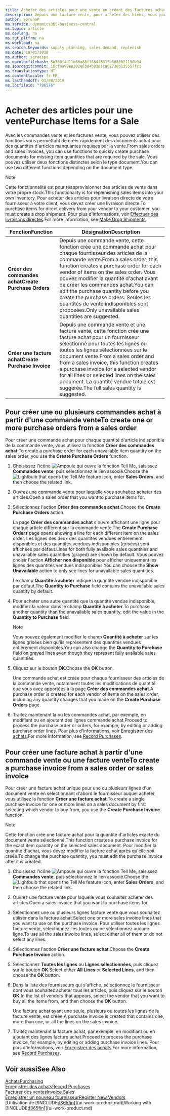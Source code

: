 ```yaml
---
title: Acheter des articles pour une vente en créant des factures achat | Microsoft Docs
description: Depuis une facture vente, pour acheter des biens, vous pouvez créer une facture achat pour un fournisseur.
author: SorenGP
ms.service: dynamics365-business-central
ms.topic: article
ms.devlang: na
ms.tgt_pltfrm: na
ms.workload: na
ms.search.keywords: supply planning, sales demand, replenish
ms.date: 10/01/2018
ms.author: sgroespe
ms.openlocfilehash: 5b766f4d11b66a88f1884f8315b5856021190b34
ms.sourcegitcommit: 1bcfaa99ea302e6b84b8361ca02730b135557fc1
ms.translationtype: HT
ms.contentlocale: fr-FR
ms.lasthandoff: 03/08/2019
ms.locfileid: "796576"
---
```

# <a name="purchase-items-for-a-sale"></a><span data-ttu-id="26be3-103">Acheter des articles pour une vente</span><span class="sxs-lookup"><span data-stu-id="26be3-103">Purchase Items for a Sale</span></span>
<span data-ttu-id="26be3-104">Avec les commandes vente et les factures vente, vous pouvez utiliser des fonctions vous permettant de créer rapidement des documents achat pour des quantités d'articles manquantes requises par la vente.</span><span class="sxs-lookup"><span data-stu-id="26be3-104">From sales orders and sales invoices, you can use functions to quickly create purchase documents for missing item quantities that are required by the sale.</span></span> <span data-ttu-id="26be3-105">Vous pouvez utiliser deux fonctions distinctes selon le type document.</span><span class="sxs-lookup"><span data-stu-id="26be3-105">You can use two different functions depending on the document type.</span></span>

> [!Note]
> <span data-ttu-id="26be3-106">Cette fonctionnalité est pour réapprovisionner des articles de vente dans votre propre stock.</span><span class="sxs-lookup"><span data-stu-id="26be3-106">This functionality is for replenishing sales items into your own inventory.</span></span> <span data-ttu-id="26be3-107">Pour acheter des articles pour livraison directe de votre fournisseur à votre client, vous devez créer une livraison directe.</span><span class="sxs-lookup"><span data-stu-id="26be3-107">To purchase items for direct delivery from your vendor to your customer, you must create a drop shipment.</span></span> <span data-ttu-id="26be3-108">Pour plus d'informations, voir [Effectuer des livraisons directes](sales-how-drop-shipment.md).</span><span class="sxs-lookup"><span data-stu-id="26be3-108">For more information, see [Make Drop Shipments](sales-how-drop-shipment.md).</span></span>   

|<span data-ttu-id="26be3-109">Fonction</span><span class="sxs-lookup"><span data-stu-id="26be3-109">Function</span></span>|<span data-ttu-id="26be3-110">Désignation</span><span class="sxs-lookup"><span data-stu-id="26be3-110">Description</span></span>|
|--------|-----------|
|<span data-ttu-id="26be3-111">**Créer des commandes achat**</span><span class="sxs-lookup"><span data-stu-id="26be3-111">**Create Purchase Orders**</span></span>|<span data-ttu-id="26be3-112">Depuis une commande vente, cette fonction crée une commande achat pour chaque fournisseur des articles de la commande vente.</span><span class="sxs-lookup"><span data-stu-id="26be3-112">From a sales order, this function creates a purchase order for each vendor of items on the sales order.</span></span> <span data-ttu-id="26be3-113">Vous pouvez modifier la quantité d'achat avant de créer les commandes achat.</span><span class="sxs-lookup"><span data-stu-id="26be3-113">You can edit the purchase quantity before you create the purchase orders.</span></span> <span data-ttu-id="26be3-114">Seules les quantités de vente indisponibles sont proposées.</span><span class="sxs-lookup"><span data-stu-id="26be3-114">Only unavailable sales quantities are suggested.</span></span>
|<span data-ttu-id="26be3-115">**Créer une facture achat**</span><span class="sxs-lookup"><span data-stu-id="26be3-115">**Create Purchase Invoice**</span></span>|<span data-ttu-id="26be3-116">Depuis une commande vente et une facture vente, cette fonction crée une facture achat pour un fournisseur sélectionné pour toutes les lignes ou toutes les lignes sélectionnées sur le document vente.</span><span class="sxs-lookup"><span data-stu-id="26be3-116">From a sales order and from a sales invoice, this function creates a purchase invoice for a selected vendor for all lines or selected lines on the sales document.</span></span> <span data-ttu-id="26be3-117">La quantité vendue totale est suggérée.</span><span class="sxs-lookup"><span data-stu-id="26be3-117">The full sales quantity is suggested.</span></span>|

## <a name="to-create-one-or-more-purchase-orders-from-a-sales-order"></a><span data-ttu-id="26be3-118">Pour créer une ou plusieurs commandes achat à partir d'une commande vente</span><span class="sxs-lookup"><span data-stu-id="26be3-118">To create one or more purchase orders from a sales order</span></span>
<span data-ttu-id="26be3-119">Pour créer une commande achat pour chaque quantité d'article indisponible de la commande vente, vous utilisez la fonction **Créer des commandes achat**.</span><span class="sxs-lookup"><span data-stu-id="26be3-119">To create a purchase order for each unavailable item quantity on the sales order, you use the **Create Purchase Orders** function.</span></span>

1. <span data-ttu-id="26be3-120">Choisissez l'icône ![Ampoule qui ouvre la fonction Tell Me](media/ui-search/search_small.png "Dites-moi ce que vous voulez faire"), saisissez **Commandes vente**, puis sélectionnez le lien associé.</span><span class="sxs-lookup"><span data-stu-id="26be3-120">Choose the ![Lightbulb that opens the Tell Me feature](media/ui-search/search_small.png "Tell me what you want to do") icon, enter **Sales Orders**, and then choose the related link.</span></span>
2. <span data-ttu-id="26be3-121">Ouvrez une commande vente pour laquelle vous souhaitez acheter des articles.</span><span class="sxs-lookup"><span data-stu-id="26be3-121">Open a sales order that you want to purchase items for.</span></span>
3. <span data-ttu-id="26be3-122">Sélectionnez l'action **Créer des commandes achat**.</span><span class="sxs-lookup"><span data-stu-id="26be3-122">Choose the **Create Purchase Orders** action.</span></span>

    <span data-ttu-id="26be3-123">La page **Créer des commandes achat** s'ouvre affichant une ligne pour chaque article différent sur la commande vente.</span><span class="sxs-lookup"><span data-stu-id="26be3-123">The **Create Purchase Orders** page opens showing a line for each different item on the sales order.</span></span> <span data-ttu-id="26be3-124">Les lignes des deux des quantités vendues entièrement disponibles et des quantités vendues indisponibles (grisées) sont affichées par défaut.</span><span class="sxs-lookup"><span data-stu-id="26be3-124">Lines for both fully available sales quantities and unavailable sales quantities (grayed) are shown by default.</span></span> <span data-ttu-id="26be3-125">Vous pouvez choisir l'action **Afficher non disponible** pour afficher uniquement les lignes des quantités vendues indisponibles.</span><span class="sxs-lookup"><span data-stu-id="26be3-125">You can choose the **Show Unavailable** action to only see lines for unavailable sales quantities.</span></span>

    <span data-ttu-id="26be3-126">Le champ **Quantité à acheter** indique la quantité vendue indisponible par défaut.</span><span class="sxs-lookup"><span data-stu-id="26be3-126">The **Quantity to Purchase** field contains the unavailable sales quantity by default.</span></span>
4. <span data-ttu-id="26be3-127">Pour acheter une autre quantité que la quantité vendue indisponible, modifiez la valeur dans le champ **Quantité à acheter**.</span><span class="sxs-lookup"><span data-stu-id="26be3-127">To purchase another quantity than the unavailable sales quantity, edit the value in the **Quantity to Purchase** field.</span></span>

    > [!NOTE]  
    >   <span data-ttu-id="26be3-128">Vous pouvez également modifier le champ **Quantité à acheter** sur les lignes grisées bien qu'ils représentent des quantités vendues entièrement disponibles.</span><span class="sxs-lookup"><span data-stu-id="26be3-128">You can also change the **Quantity to Purchase** field on grayed lines even though they represent fully available sales quantities.</span></span>
5. <span data-ttu-id="26be3-129">Cliquez sur le bouton **OK**.</span><span class="sxs-lookup"><span data-stu-id="26be3-129">Choose the **OK** button.</span></span>

    <span data-ttu-id="26be3-130">Une commande achat est créée pour chaque fournisseur des articles de la commande vente, notamment toutes les modifications de quantité que vous avez apportées à la page **Créer des commandes achat**.</span><span class="sxs-lookup"><span data-stu-id="26be3-130">A purchase order is created for each vendor of items on the sales order, including any quantity changes that you made on the **Create Purchase Orders** page.</span></span>
7. <span data-ttu-id="26be3-131">Traitez maintenant la ou les commandes achat, par exemple, en modifiant ou en ajoutant des lignes commande achat.</span><span class="sxs-lookup"><span data-stu-id="26be3-131">Proceed to process the purchase order or orders, for example, by editing or adding purchase order lines.</span></span> <span data-ttu-id="26be3-132">Pour plus d'informations, voir [Enregistrer des achats](purchasing-how-record-purchases.md).</span><span class="sxs-lookup"><span data-stu-id="26be3-132">For more information, see [Record Purchases](purchasing-how-record-purchases.md).</span></span>


## <a name="to-create-a-purchase-invoice-from-a-sales-order-or-sales-invoice"></a><span data-ttu-id="26be3-133">Pour créer une facture achat à partir d'une commande vente ou une facture vente</span><span class="sxs-lookup"><span data-stu-id="26be3-133">To create a purchase invoice from a sales order or sales invoice</span></span>
<span data-ttu-id="26be3-134">Pour créer une facture achat unique pour une ou plusieurs lignes d'un document vente en sélectionnant d'abord le fournisseur auquel acheter, vous utilisez la fonction **Créer une facture achat**.</span><span class="sxs-lookup"><span data-stu-id="26be3-134">To create a single purchase invoice for one or more lines on a sales document by first selecting which vendor to buy from, you use the **Create Purchase Invoice** function.</span></span>

> [!NOTE]  
>   <span data-ttu-id="26be3-135">Cette fonction crée une facture achat pour la quantité d'articles exacte du document vente sélectionné.</span><span class="sxs-lookup"><span data-stu-id="26be3-135">This function creates a purchase invoice for the exact item quantity on the selected sales document.</span></span> <span data-ttu-id="26be3-136">Pour modifier la quantité d'achat, vous devez modifier la facture achat après qu'elle soit créée.</span><span class="sxs-lookup"><span data-stu-id="26be3-136">To change the purchase quantity, you must edit the purchase invoice after it is created.</span></span>  

1. <span data-ttu-id="26be3-137">Choisissez l'icône ![Ampoule qui ouvre la fonction Tell Me](media/ui-search/search_small.png "Dites-moi ce que vous voulez faire"), saisissez **Commandes vente**, puis sélectionnez le lien associé.</span><span class="sxs-lookup"><span data-stu-id="26be3-137">Choose the ![Lightbulb that opens the Tell Me feature](media/ui-search/search_small.png "Tell me what you want to do") icon, enter **Sales Orders**, and then choose the related link.</span></span>
2. <span data-ttu-id="26be3-138">Ouvrez une facture vente pour laquelle vous souhaitez acheter des articles.</span><span class="sxs-lookup"><span data-stu-id="26be3-138">Open a sales invoice that you want to purchase items for.</span></span>
3. <span data-ttu-id="26be3-139">Sélectionnez une ou plusieurs lignes facture vente que vous souhaitez utiliser dans la facture achat.</span><span class="sxs-lookup"><span data-stu-id="26be3-139">Select one or more sales invoice lines that you want to use on the purchase invoice.</span></span> <span data-ttu-id="26be3-140">Pour utiliser toutes les lignes facture vente, sélectionnez-les toutes ou ne sélectionnez aucune ligne.</span><span class="sxs-lookup"><span data-stu-id="26be3-140">To use all the sales invoice lines, select either all of them or do not select any lines.</span></span>
4. <span data-ttu-id="26be3-141">Sélectionnez l'action **Créer une facture achat**.</span><span class="sxs-lookup"><span data-stu-id="26be3-141">Choose the **Create Purchase Invoice** action.</span></span>
5. <span data-ttu-id="26be3-142">Sélectionnez **Toutes les lignes** ou **Lignes sélectionnées**, puis cliquez sur le bouton **OK**.</span><span class="sxs-lookup"><span data-stu-id="26be3-142">Select either **All Lines** or **Selected Lines**, and then choose the **OK** button.</span></span>  
6. <span data-ttu-id="26be3-143">Dans la liste des fournisseurs qui s'affiche, sélectionnez le fournisseur dont vous souhaitez acheter tous les articles, puis cliquez sur le bouton **OK**.</span><span class="sxs-lookup"><span data-stu-id="26be3-143">In the list of vendors that appears, select the vendor that you want to buy all the items from, and then choose the **OK** button.</span></span>

    <span data-ttu-id="26be3-144">Une facture achat ayant une seule, plusieurs ou toutes les lignes de la facture vente, est créée.</span><span class="sxs-lookup"><span data-stu-id="26be3-144">A purchase invoice is created that contains one, more than one, or all the lines on the sales invoice.</span></span>
7. <span data-ttu-id="26be3-145">Traitez maintenant la facture achat, par exemple, en modifiant ou en ajoutant des lignes facture achat.</span><span class="sxs-lookup"><span data-stu-id="26be3-145">Proceed to process the purchase invoice, for example, by editing or adding purchase invoice lines.</span></span> <span data-ttu-id="26be3-146">Pour plus d'informations, voir [Enregistrer des achats](purchasing-how-record-purchases.md).</span><span class="sxs-lookup"><span data-stu-id="26be3-146">For more information, see [Record Purchases](purchasing-how-record-purchases.md).</span></span>

## <a name="see-also"></a><span data-ttu-id="26be3-147">Voir aussi</span><span class="sxs-lookup"><span data-stu-id="26be3-147">See Also</span></span>
[<span data-ttu-id="26be3-148">Achats</span><span class="sxs-lookup"><span data-stu-id="26be3-148">Purchasing</span></span>](purchasing-manage-purchasing.md)  
[<span data-ttu-id="26be3-149">Enregistrer des achats</span><span class="sxs-lookup"><span data-stu-id="26be3-149">Record Purchases</span></span>](purchasing-how-record-purchases.md)  
[<span data-ttu-id="26be3-150">Facturer des ventes</span><span class="sxs-lookup"><span data-stu-id="26be3-150">Invoice Sales</span></span>](sales-how-invoice-sales.md)  
[<span data-ttu-id="26be3-151">Enregistrer un nouveau fournisseur</span><span class="sxs-lookup"><span data-stu-id="26be3-151">Register New Vendors</span></span>](purchasing-how-register-new-vendors.md)  
<span data-ttu-id="26be3-152">[Utilisation de [!INCLUDE[d365fin](includes/d365fin_md.md)]](ui-work-product.md)</span><span class="sxs-lookup"><span data-stu-id="26be3-152">[Working with [!INCLUDE[d365fin](includes/d365fin_md.md)]](ui-work-product.md)</span></span>
